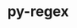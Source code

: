 ---
title: "py-regex"
layout: cache
categories: [package, develop-2023-12-10]
meta: {"versions": ["2022.8.17"], "compilers": ["apple-clang@=15.0.0", "gcc@=11.3.0", "gcc@=11.4.0", "gcc@=9.4.0", "oneapi@=2023.2.0"], "oss": ["ubuntu20.04", "ubuntu22.04", "ventura"], "platforms": ["darwin", "linux"], "targets": ["aarch64", "neoverse_v1", "ppc64le", "x86_64_v3"], "stacks": ["e4s", "e4s-neoverse_v1", "e4s-oneapi", "e4s-power", "ml-darwin-aarch64-mps", "ml-linux-x86_64-cpu", "ml-linux-x86_64-cuda", "ml-linux-x86_64-rocm", "root"], "num_specs": 6, "num_specs_by_stack": {"ml-darwin-aarch64-mps": 1, "root": 6, "e4s-neoverse_v1": 1, "e4s-power": 1, "e4s": 1, "e4s-oneapi": 1, "ml-linux-x86_64-cuda": 1, "ml-linux-x86_64-cpu": 1, "ml-linux-x86_64-rocm": 1}}
spec_details: [{"hash": "rq2xiyggrhxcaz6de2dvljadqrzwwtj2", "compiler": "apple-clang@=15.0.0", "versions": ["2022.8.17"], "os": "ventura", "platform": "darwin", "target": "aarch64", "variants": ["build_system=python_pip"], "stacks": ["ml-darwin-aarch64-mps", "root"], "size": "-", "tarball": "https://binaries.spack.io/develop-2023-12-10/build_cache/darwin-ventura-aarch64/apple-clang-15.0.0/py-regex-2022.8.17/darwin-ventura-aarch64-apple-clang-15.0.0-py-regex-2022.8.17-rq2xiyggrhxcaz6de2dvljadqrzwwtj2.spack"}, {"hash": "ubzcgejyjykesqpfeobtm3f6d47bpktq", "compiler": "gcc@=11.4.0", "versions": ["2022.8.17"], "os": "ubuntu20.04", "platform": "linux", "target": "neoverse_v1", "variants": ["build_system=python_pip"], "stacks": ["e4s-neoverse_v1", "root"], "size": "-", "tarball": "https://binaries.spack.io/develop-2023-12-10/build_cache/linux-ubuntu20.04-neoverse_v1/gcc-11.4.0/py-regex-2022.8.17/linux-ubuntu20.04-neoverse_v1-gcc-11.4.0-py-regex-2022.8.17-ubzcgejyjykesqpfeobtm3f6d47bpktq.spack"}, {"hash": "lb3mx2pkadumsbpc4jpivhwejrdr4wni", "compiler": "gcc@=9.4.0", "versions": ["2022.8.17"], "os": "ubuntu20.04", "platform": "linux", "target": "ppc64le", "variants": ["build_system=python_pip"], "stacks": ["e4s-power", "root"], "size": "-", "tarball": "https://binaries.spack.io/develop-2023-12-10/build_cache/linux-ubuntu20.04-ppc64le/gcc-9.4.0/py-regex-2022.8.17/linux-ubuntu20.04-ppc64le-gcc-9.4.0-py-regex-2022.8.17-lb3mx2pkadumsbpc4jpivhwejrdr4wni.spack"}, {"hash": "u742plh45bzlzaudlqavmdretrgq2gbd", "compiler": "gcc@=11.4.0", "versions": ["2022.8.17"], "os": "ubuntu20.04", "platform": "linux", "target": "x86_64_v3", "variants": ["build_system=python_pip"], "stacks": ["root", "e4s"], "size": "-", "tarball": "https://binaries.spack.io/develop-2023-12-10/build_cache/linux-ubuntu20.04-x86_64_v3/gcc-11.4.0/py-regex-2022.8.17/linux-ubuntu20.04-x86_64_v3-gcc-11.4.0-py-regex-2022.8.17-u742plh45bzlzaudlqavmdretrgq2gbd.spack"}, {"hash": "yjvoi6kahhmljylhajxevhzfqmtilju5", "compiler": "oneapi@=2023.2.0", "versions": ["2022.8.17"], "os": "ubuntu20.04", "platform": "linux", "target": "x86_64_v3", "variants": ["build_system=python_pip"], "stacks": ["e4s-oneapi", "root"], "size": "-", "tarball": "https://binaries.spack.io/develop-2023-12-10/build_cache/linux-ubuntu20.04-x86_64_v3/oneapi-2023.2.0/py-regex-2022.8.17/linux-ubuntu20.04-x86_64_v3-oneapi-2023.2.0-py-regex-2022.8.17-yjvoi6kahhmljylhajxevhzfqmtilju5.spack"}, {"hash": "3qi4sg6scf2szuw6bjr4ozdewibx2zhm", "compiler": "gcc@=11.3.0", "versions": ["2022.8.17"], "os": "ubuntu22.04", "platform": "linux", "target": "x86_64_v3", "variants": ["build_system=python_pip"], "stacks": ["ml-linux-x86_64-cuda", "root", "ml-linux-x86_64-cpu", "ml-linux-x86_64-rocm"], "size": "-", "tarball": "https://binaries.spack.io/develop-2023-12-10/build_cache/linux-ubuntu22.04-x86_64_v3/gcc-11.3.0/py-regex-2022.8.17/linux-ubuntu22.04-x86_64_v3-gcc-11.3.0-py-regex-2022.8.17-3qi4sg6scf2szuw6bjr4ozdewibx2zhm.spack"}]
---